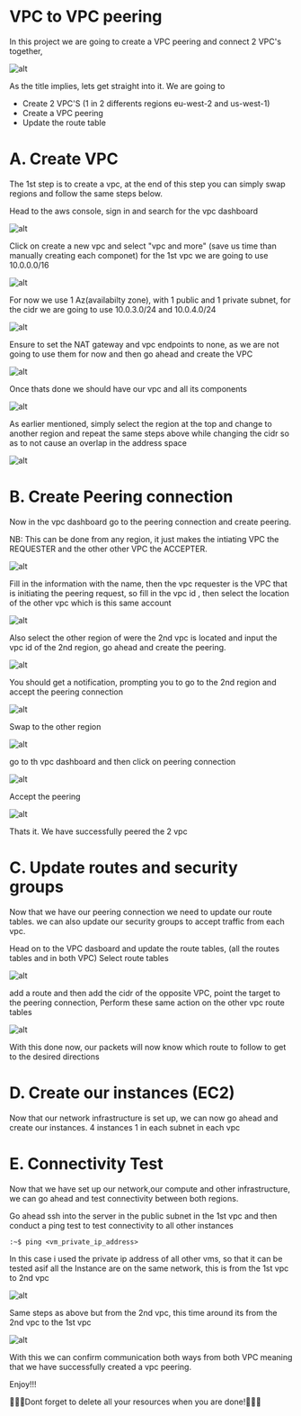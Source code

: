 <!-- @format -->

# VPC to VPC peering

In this project we are going to create a VPC peering and connect 2 VPC's together,

![alt](images/regionvpc.png)

As the title implies, lets get straight into it. We are going to

- Create 2 VPC'S (1 in 2 differents regions eu-west-2 and us-west-1)
- Create a VPC peering
- Update the route table

# A. Create VPC

The 1st step is to create a vpc, at the end of this step you can simply swap regions and follow the same steps below.

Head to the aws console, sign in and search for the vpc dashboard

![alt](images/vpc1p.png)

Click on create a new vpc and select "vpc and more" (save us time than manually creating each componet)
for the 1st vpc we are going to use 10.0.0.0/16

![alt](images/vpc2p.png)

For now we use 1 Az(availabilty zone), with 1 public and 1 private subnet, for the cidr we are going to use 10.0.3.0/24 and 10.0.4.0/24

![alt](images/vpc3p.png)

Ensure to set the NAT gateway and vpc endpoints to none, as we are not going to use them for now and then go ahead and create the VPC

![alt](images/vpc4p.png)

Once thats done we should have our vpc and all its components

![alt](images/vpc5p.png)

As earlier mentioned, simply select the region at the top and change to another region and repeat the same steps above while changing the cidr so as to not cause an overlap in the address space

![alt](images/swpregion.png)

# B. Create Peering connection

Now in the vpc dashboard go to the peering connection and create peering.

NB: This can be done from any region, it just makes the intiating VPC the REQUESTER and the other other VPC the ACCEPTER.

![alt](images/peer1.png)

Fill in the information with the name, then the vpc requester is the VPC that is initiating the peering request, so fill in the vpc id , then select the location of the other vpc which is this same account

![alt](images/peer2.png)

Also select the other region of were the 2nd vpc is located and input the vpc id of the 2nd region, go ahead and create the peering.

![alt](images/peer3.png)

You should get a notification, prompting you to go to the 2nd region and accept the peering connection

![alt](images/peer4.png)

Swap to the other region

![alt](images/swpregion.png)

go to th vpc dashboard and then click on peering connection

![alt](images/peer6.png)

Accept the peering

![alt](images/peer6b.png)

Thats it. We have successfully peered the 2 vpc

# C. Update routes and security groups

Now that we have our peering connection we need to update our route tables. we can also update our security groups to accept traffic from each vpc.

Head on to the VPC dasboard and update the route tables, (all the routes tables and in both VPC) Select route tables

![alt](images/rt3a.png)

add a route and then add the cidr of the opposite VPC, point the target to the peering connection, Perform these same action on the other vpc route tables

![alt](images/rt3b.png)

With this done now, our packets will now know which route to follow to get to the desired directions

# D. Create our instances (EC2)

Now that our network infrastructure is set up, we can now go ahead and create our instances. 4 instances 1 in each subnet in each vpc

# E. Connectivity Test

Now that we have set up our network,our compute and other infrastructure, we can go ahead and test connectivity between both regions.

Go ahead ssh into the server in the public subnet in the 1st vpc and then conduct a ping test to test connectivity to all other instances

```
:~$ ping <vm_private_ip_address>
```

In this case i used the private ip address of all other vms, so that it can be tested asif all the Instance are on the same network, this is from the 1st vpc to 2nd vpc

![alt](images/connectivitytest.png)

Same steps as above but from the 2nd vpc, this time around its from the 2nd vpc to the 1st vpc

![alt](images/connectivitytest2.png)

With this we can confirm communication both ways from both VPC meaning that we have successfully created a vpc peering.

Enjoy!!!

🚧🚧🚧Dont forget to delete all your resources when you are done!🚧🚧🚧
